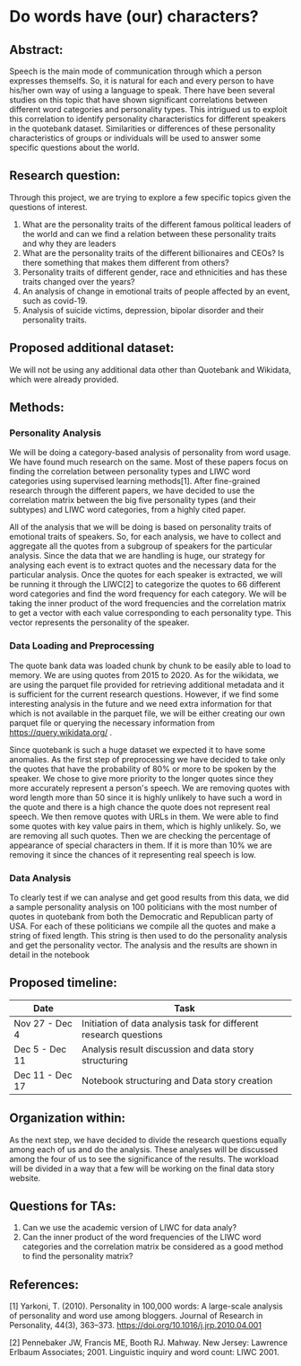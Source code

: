 # Do words have (our) characters?

## Abstract:
Speech is the main mode of communication through which a person expresses themselfs. So, it is natural for each and every person to have his/her own way of using a language to speak. There have been several studies on this topic that have shown significant correlations between different word categories and personality types. This intrigued us to exploit this correlation to identify personality characteristics for different speakers in the quotebank dataset. Similarities or differences of these personality characteristics of groups or individuals will be used to answer some specific questions about the world.

## Research question:
Through this project, we are trying to explore a few specific topics given the questions of interest.
1. What are the personality traits of the different famous political leaders of the world and can we find a relation between these personality traits and why they are leaders
2. What are the personality traits of the different billionaires and CEOs? Is there something that makes them different from others?
3. Personality traits of different gender, race and ethnicities and has these traits changed over the years?
4. An analysis of change in emotional traits of people affected by an event, such as covid-19.
5. Analysis of suicide victims, depression, bipolar disorder and their personality traits.


## Proposed additional dataset:
We will not be using any additional data other than Quotebank and Wikidata, which were already provided.
 
## Methods:
### Personality Analysis
We will be doing a category-based analysis of personality from word usage. We have found much research on the same. Most of these papers focus on finding the correlation between personality types and LIWC word categories using supervised learning methods[1]. After fine-grained research through the different papers, we have decided to use the correlation matrix between the big five personality types (and their subtypes) and LIWC word categories, from a highly cited paper.

All of the analysis that we will be doing is based on personality traits of emotional traits of speakers. So, for each analysis, we have to collect and aggregate all the quotes from a subgroup of speakers for the particular analysis. Since the data that we are handling is huge, our strategy for analysing each event is to extract quotes and the necessary data for the particular analysis. Once the quotes for each speaker is extracted, we will be running it through the LIWC[2] to categorize the quotes to 66 different word categories and find the word frequency for each category. We will be taking the inner product of the word frequencies and the correlation matrix to get a vector with each value corresponding to each personality type. This vector represents the personality of the speaker.

### Data Loading and Preprocessing
The quote bank data was loaded chunk by chunk to be easily able to load to memory. We are using quotes from 2015 to 2020. As for the wikidata, we are using the parquet file provided for retrieving additional metadata and it is sufficient for the current research questions. However, if we find some interesting analysis in the future and we need extra information for that which is not available in the parquet file, we will be either creating our own parquet file or querying the necessary information from https://query.wikidata.org/ .

Since quotebank is such a huge dataset we expected it to have some anomalies. As the first step of preprocessing we have decided to take only the quotes that have the probability of 80% or more to be spoken by the speaker. We chose to give more priority to the longer quotes since they more accurately represent a person's speech. We are removing quotes with word length more than 50 since it is highly unlikely to have such a word in the quote and there is a high chance the quote does not represent real speech. We then remove quotes with URLs in them. We were able to find some quotes with key value pairs in them, which is highly unlikely. So, we are removing all such quotes. Then we are checking the percentage of appearance of special characters in them. If it is more than 10% we are removing it since the chances of it representing real speech is low. 

### Data Analysis
To clearly test if we can analyse and get good results from this data, we did a sample personality analysis on 100 politicians with the most number of quotes in quotebank from both the Democratic and Republican party of USA. For each of these politicians we compile all the quotes and make a string of fixed length. This string is then used to do the personality analysis and get the personality vector. The analysis and the results are shown in detail in the notebook

## Proposed timeline:
| Date            | Task                                         |
| --------------- | ---------------------------------------------|
| Nov 27 - Dec 4  | Initiation of data analysis task for different research questions |
| Dec 5 - Dec 11  | Analysis result discussion and data story structuring |
| Dec 11 - Dec 17 | Notebook structuring and Data story creation |

## Organization within:
As the next step, we have decided to divide the research questions equally among each of us and do the analysis. These analyses will be discussed among the four of us to see the significance of the results. The workload will be divided in a way that a few will be working on the final data story website.

## Questions for TAs:
1. Can we use the academic version of LIWC for data analy?
2. Can the inner product of the word frequencies of the LIWC word categories and the correlation matrix be considered as a good method to find the personality matrix?

## References:

[1] Yarkoni, T. (2010). Personality in 100,000 words: A large-scale analysis of personality and word use among bloggers. Journal of Research in Personality, 44(3), 363–373. https://doi.org/10.1016/j.jrp.2010.04.001 

[2] Pennebaker JW, Francis ME, Booth RJ. Mahway. New Jersey: Lawrence Erlbaum Associates; 2001. Linguistic inquiry and word count: LIWC 2001.

